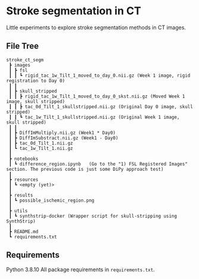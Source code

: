 # Stroke segmentation in CT
Little experiments to explore stroke segmentation methods in CT images.


## File Tree

```
stroke_ct_segm
 ┣ images
 ┃ ┣ fsl
 ┃ ┃ ┗ rigid_tac_1w_Tilt_1_moved_to_day_0.nii.gz (Week 1 image, rigid registration to Day 0)
 ┃ ┃
 ┃ ┣ skull_stripped
 ┃ ┃ ┣ rigid_tac_1w_Tilt_1_moved_to_day_0_skst.nii.gz (Moved Week 1 image, skull stripped)
 ┃ ┃ ┣ tac_0d_Tilt_1_skullstripped.nii.gz (Original Day 0 image, skull stripped)
 ┃ ┃ ┗ tac_1w_Tilt_1_skullstripped.nii.gz (Original Week 1 image, skull stripped)
 ┃ ┃
 ┃ ┣ DiffImMultiply.nii.gz (Week1 * Day0)
 ┃ ┣ DiffImSubstract.nii.gz (Week1 - Day0)
 ┃ ┣ tac_0d_Tilt_1.nii.gz
 ┃ ┗ tac_1w_Tilt_1.nii.gz
 ┃
 ┣ notebooks
 ┃ ┗ difference_region.ipynb   (Go to the "1) FSL Registered Images" section. The previous code is just some DiPy approach test)
 ┃
 ┣ resources
 ┃ ┗ <empty (yet)>
 ┃
 ┣ results
 ┃ ┗ possible_ischemic_region.png
 ┃
 ┣ utils
 ┃ ┗ synthstrip-docker (Wrapper script for skull-stripping using SynthStrip)
 ┃
 ┣ README.md
 ┗ requirements.txt
```

## Requirements
Python 3.8.10
All package requirements in `requirements.txt`.
